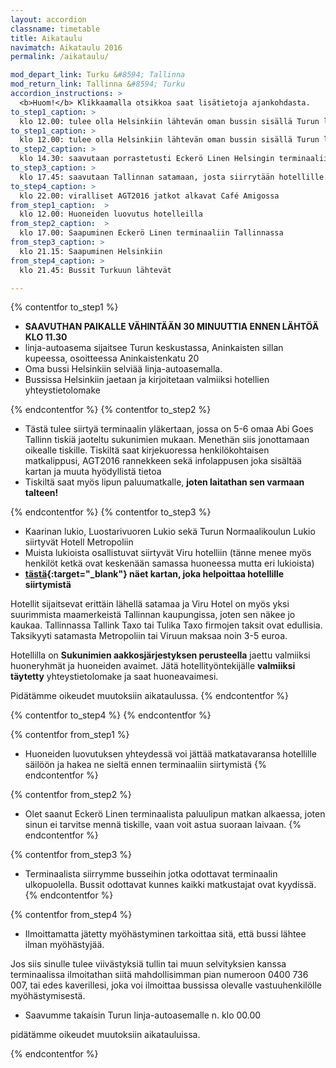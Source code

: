 ```yaml
---
layout: accordion
classname: timetable
title: Aikataulu
navimatch: Aikataulu 2016
permalink: /aikataulu/

mod_depart_link: Turku &#8594; Tallinna
mod_return_link: Tallinna &#8594; Turku
accordion_instructions: >
  <b>Huom!</b> Klikkaamalla otsikkoa saat lisätietoja ajankohdasta.
to_step1_caption: >
  klo 12.00: tulee olla Helsinkiin lähtevän oman bussin sisällä Turun linja-autoasemalla
to_step1_caption: >
  klo 12.00: tulee olla Helsinkiin lähtevän oman bussin sisällä Turun linja-autoasemalla
to_step2_caption: >
  klo 14.30: saavutaan porrastetusti Eckerö Linen Helsingin terminaaliin
to_step3_caption: >
  klo 17.45: saavutaan Tallinnan satamaan, josta siirrytään hotellille.
to_step4_caption: >
  klo 22.00: viralliset AGT2016 jatkot alkavat Café Amigossa
from_step1_caption:  >
  klo 12.00: Huoneiden luovutus hotelleilla
from_step2_caption:  >
  klo 17.00: Saapuminen Eckerö Linen terminaaliin Tallinnassa
from_step3_caption: >
  klo 21.15: Saapuminen Helsinkiin
from_step4_caption: >
  klo 21.45: Bussit Turkuun lähtevät

---
```

{% contentfor to_step1 %}

  * **SAAVUTHAN PAIKALLE VÄHINTÄÄN 30 MINUUTTIA ENNEN LÄHTÖÄ KLO 11.30**
  * linja-autoasema sijaitsee Turun keskustassa, Aninkaisten sillan kupeessa, osoitteessa Aninkaistenkatu 20
  * Oma bussi Helsinkiin selviää linja-autoasemalla.
  * Bussissa Helsinkiin jaetaan ja kirjoitetaan valmiiksi hotellien yhteystietolomake

{% endcontentfor %}
{% contentfor to_step2 %}

  * Tästä tulee siirtyä terminaalin yläkertaan, jossa on 5-6 omaa Abi Goes Tallinn tiskiä jaoteltu sukunimien mukaan. Menethän siis jonottamaan oikealle tiskille. Tiskiltä saat kirjekuoressa henkilökohtaisen matkalippusi, AGT2016 rannekkeen sekä infolappusen joka sisältää kartan ja muuta hyödyllistä tietoa
  * Tiskiltä saat myös lipun paluumatkalle, **joten laitathan sen varmaan talteen!**

{% endcontentfor %}
{% contentfor to_step3 %}

  * Kaarinan lukio, Luostarivuoren Lukio sekä Turun Normaalikoulun Lukio siirtyvät Hotell Metropoliin
  * Muista lukioista osallistuvat siirtyvät Viru hotelliin (tänne menee myös henkilöt ketkä ovat keskenään samassa huoneessa mutta eri lukioista)
  * **[tästä](/assets/images/map_of_tallinn.jpg){:target="_blank"} näet kartan, joka helpoittaa hotellille siirtymistä**

Hotellit sijaitsevat erittäin lähellä satamaa ja Viru Hotel on myös yksi suurimmista maamerkeistä Tallinnan kaupungissa, joten sen näkee jo kaukaa. Tallinnassa Tallink Taxo tai Tulika Taxo firmojen taksit ovat edullisia. Taksikyyti satamasta Metropoliin tai Viruun maksaa noin 3-5 euroa.

Hotellilla on **Sukunimien aakkosjärjestyksen perusteella** jaettu valmiiksi huoneryhmät ja huoneiden avaimet.
Jätä hotellityöntekijälle **valmiiksi täytetty** yhteystietolomake ja saat huoneavaimesi.

Pidätämme oikeudet muutoksiin aikataulussa.
{% endcontentfor %}

{% contentfor to_step4 %}
{% endcontentfor %}




{% contentfor from_step1 %}
  * Huoneiden luovutuksen yhteydessä voi jättää matkatavaransa hotellille säilöön ja hakea ne sieltä ennen terminaaliin siirtymistä
{% endcontentfor %}

{% contentfor from_step2 %}
  * Olet saanut Eckerö Linen terminaalista paluulipun matkan alkaessa, joten sinun ei tarvitse mennä tiskille, vaan voit astua suoraan laivaan.
{% endcontentfor %}

{% contentfor from_step3 %}
  * Terminaalista siirrymme busseihin jotka odottavat terminaalin ulkopuolella. Bussit odottavat kunnes kaikki matkustajat ovat kyydissä.
{% endcontentfor %}

{% contentfor from_step4 %}
  * Ilmoittamatta jätetty myöhästyminen tarkoittaa sitä, että bussi lähtee ilman myöhästyjää.

Jos siis sinulle tulee viivästyksiä tullin tai muun selvityksien kanssa terminaalissa ilmoitathan siitä mahdollisimman pian numeroon 0400 736 007, tai edes kaverillesi, joka voi ilmoittaa bussissa olevalle vastuuhenkilölle myöhästymisestä.

  * Saavumme takaisin Turun linja-autoasemalle n. klo 00.00

pidätämme oikeudet muutoksiin aikatauluissa.

{% endcontentfor %}


